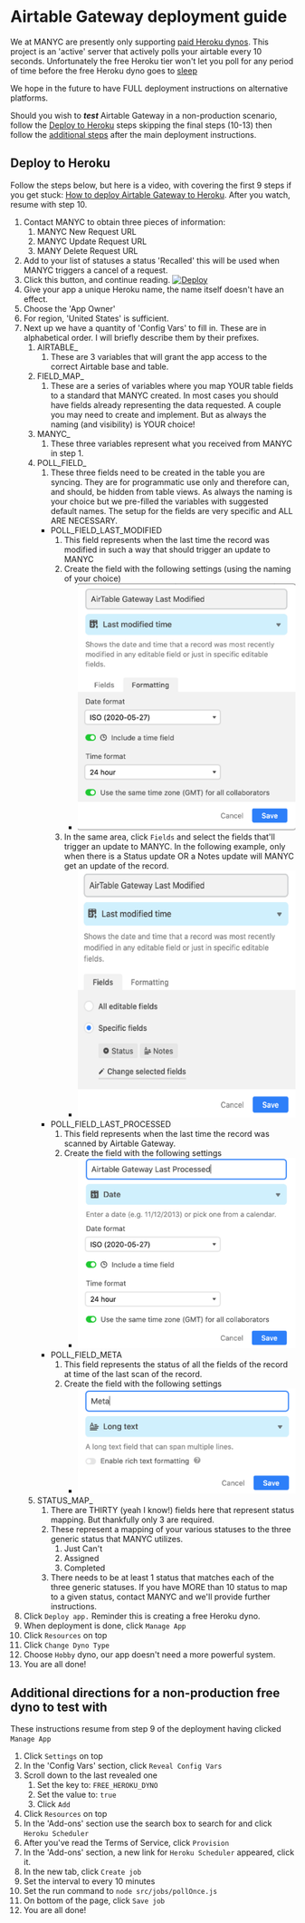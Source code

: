 # Airtable Gateway deployment guide


We at MANYC are presently only supporting [paid Heroku dynos](https://www.heroku.com/pricing).
This project is an 'active' server that actively polls your airtable every 10 seconds. Unfortunately  the free Heroku tier won't let you poll for any period of time before the free Heroku dyno goes to [sleep](https://devcenter.heroku.com/articles/free-dyno-hours#dyno-sleeping)

We hope in the future to have FULL deployment instructions on alternative platforms.

Should you wish to **_test_** Airtable Gateway in a non-production scenario, follow the [Deploy to Heroku](#deploy-to-heroku) steps skipping the final steps (10-13) then follow the [additional steps](#additional-directions-for-a-non-production-free-dyno-to-test-with) after the main deployment instructions.

## Deploy to Heroku

Follow the steps below, but here is a video, with covering the first 9 steps if you get stuck: [How to deploy Airtable Gateway to Heroku](https://youtu.be/LHQ_xRf9Uc8). After you watch, resume with step 10.

1. Contact MANYC to obtain three pieces of information:
   1. MANYC New Request URL
   2. MANYC Update Request URL
   3. MANY Delete Request URL
2. Add to your list of statuses a status 'Recalled' this will be used when MANYC triggers a cancel of a request.
3. Click this button, and continue reading.
   [![Deploy](https://www.herokucdn.com/deploy/button.svg)](https://heroku.com/deploy)
4. Give your app a unique Heroku name, the name itself doesn't have an effect.
5. Choose the 'App Owner'
6. For region, 'United States' is sufficient.
7. Next up we have a quantity of 'Config Vars' to fill in. These are in alphabetical order. I will briefly describe them by their prefixes.
   1. AIRTABLE_
      1. These are 3 variables that will grant the app access to the correct Airtable base and table.
   2. FIELD_MAP_
      1. These are a series of variables where you map YOUR table fields to a standard that MANYC created. In most cases you should have fields already representing the data requested. A couple you may need to create and implement. But as always the naming (and visibility) is YOUR choice!
   3. MANYC_
      1. These three variables represent what you received from MANYC in step 1.
   4. POLL_FIELD_
      1. These three fields need to be created in the table you are syncing. They are for programmatic use only and therefore can, and should, be hidden from table views. As always the naming is your choice but we pre-filled the variables with suggested default names. The setup for the fields are very specific and ALL ARE NECESSARY.
      * POLL_FIELD_LAST_MODIFIED
         1. This field represents when the last time the record was modified in such a way that should trigger an update to MANYC
         2. Create the field with the following settings (using the naming of your choice)
            * ![Poll Field Last Modified setup](docs/images/airtable_gateway_last_modified_formatting.png "Last Modified Field settings")
         3. In the same area, click `Fields` and select the fields that'll trigger an update to MANYC. In the following example, only when there is a Status update OR a Notes update will MANYC get an update of the record.
            * ![Poll Field Last Modified field setup](docs/images/airtable_gateway_last_modified_fields.png "Last Modified Field fields")
      * POLL_FIELD_LAST_PROCESSED
         1. This field represents when the last time the record was scanned by Airtable Gateway.
         2. Create the field with the following settings
            * ![Poll Field Last Processed setup](docs/images/airtable_gateway_last_processed_formatting.png "Last Processed Field")
      * POLL_FIELD_META
         1. This field represents the status of all the fields of the record at time of the last scan of the record.
         2. Create the field with the following settings
            * ![Poll Field Last Processed setup](docs/images/meta_formatting.png "Last Processed Field")
   5. STATUS_MAP_
      1. There are THIRTY (yeah I know!) fields here that represent status mapping. But thankfully only 3 are required.
      2. These represent a mapping of your various statuses to the three generic status that MANYC utilizes.
         1. Just Can't
         2. Assigned
         3. Completed
      3. There needs to be at least 1 status that matches each of the three generic statuses. If you have MORE than 10 status to map to a given status, contact MANYC and we'll provide further instructions.
8. Click `Deploy app.` Reminder this is creating a free Heroku dyno.
9. When deployment is done, click `Manage App`
10. Click `Resources` on top
11. Click `Change Dyno Type`
12. Choose `Hobby` dyno, our app doesn't need a more powerful system.
13. You are all done!

## Additional directions for a non-production free dyno to test with

These instructions resume from step 9 of the deployment having clicked `Manage App`

1. Click `Settings` on top
2. In the 'Config Vars' section, click `Reveal Config Vars`
3. Scroll down to the last revealed one
   1. Set the key to: `FREE_HEROKU_DYNO`
   2. Set the value to: `true`
   3. Click `Add`
4. Click `Resources` on top
5. In the 'Add-ons' section use the search box to search for and click `Heroku Scheduler`
6. After you've read the Terms of Service, click `Provision`
7. In the 'Add-ons' section, a new link for `Heroku Scheduler` appeared, click it.
8. In the new tab, click `Create job`
9. Set the interval to every 10 minutes
10. Set the run command to `node src/jobs/pollOnce.js`
11. On bottom of the page, click `Save job`
12. You are all done!
